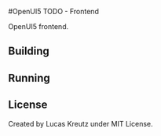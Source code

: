 #OpenUI5 TODO - Frontend

OpenUI5 frontend.

## Building

## Running

## License

Created by Lucas Kreutz under MIT License. 